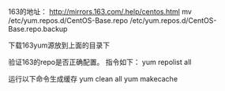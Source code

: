 163的地址：   http://mirrors.163.com/.help/centos.html
mv /etc/yum.repos.d/CentOS-Base.repo /etc/yum.repos.d/CentOS-Base.repo.backup



下载163yum源放到上面的目录下


验证163的repo是否正确配置。
指令如下： yum repolist all


运行以下命令生成缓存
yum clean all
yum makecache


